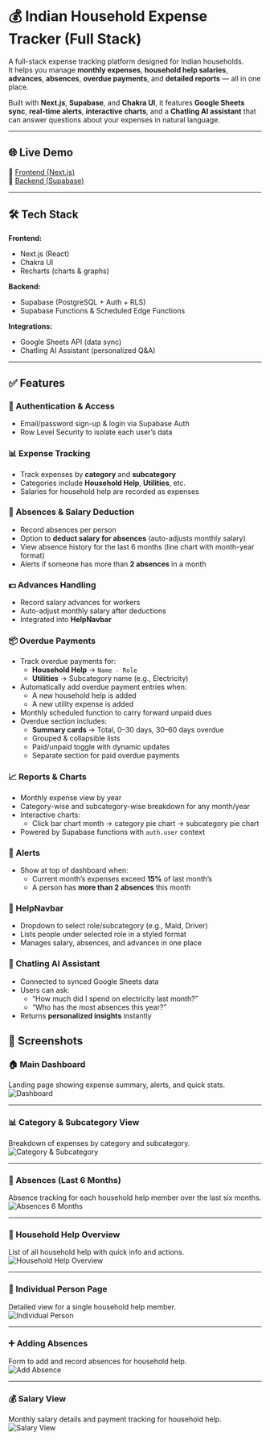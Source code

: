 # 💰 Indian Household Expense Tracker (Full Stack)

A full-stack expense tracking platform designed for Indian households.  
It helps you manage **monthly expenses**, **household help salaries**, **advances**, **absences**, **overdue payments**, and **detailed reports** — all in one place.  

Built with **Next.js**, **Supabase**, and **Chakra UI**, it features **Google Sheets sync**, **real-time alerts**, **interactive charts**, and a **Chatling AI assistant** that can answer questions about your expenses in natural language.  

---

## 🌐 Live Demo

🔗 [Frontend (Next.js)](https://your-expense-tracker.vercel.app/)  
🔗 [Backend (Supabase)](https://supabase.com)  

---

## 🛠️ Tech Stack

**Frontend:**
- Next.js (React)
- Chakra UI
- Recharts (charts & graphs)

**Backend:**
- Supabase (PostgreSQL + Auth + RLS)
- Supabase Functions & Scheduled Edge Functions

**Integrations:**
- Google Sheets API (data sync)
- Chatling AI Assistant (personalized Q&A)

---

## ✅ Features

### 👥 Authentication & Access
- Email/password sign-up & login via Supabase Auth
- Row Level Security to isolate each user’s data

### 📊 Expense Tracking
- Track expenses by **category** and **subcategory**
- Categories include **Household Help**, **Utilities**, etc.
- Salaries for household help are recorded as expenses

### 📅 Absences & Salary Deduction
- Record absences per person
- Option to **deduct salary for absences** (auto-adjusts monthly salary)
- View absence history for the last 6 months (line chart with month-year format)
- Alerts if someone has more than **2 absences** in a month

### 💵 Advances Handling
- Record salary advances for workers
- Auto-adjust monthly salary after deductions
- Integrated into **HelpNavbar**

### 📦 Overdue Payments
- Track overdue payments for:
  - **Household Help** → `Name - Role`
  - **Utilities** → Subcategory name (e.g., Electricity)
- Automatically add overdue payment entries when:
  - A new household help is added  
  - A new utility expense is added  
- Monthly scheduled function to carry forward unpaid dues
- Overdue section includes:
  - **Summary cards** → Total, 0–30 days, 30–60 days overdue
  - Grouped & collapsible lists
  - Paid/unpaid toggle with dynamic updates
  - Separate section for paid overdue payments

### 📈 Reports & Charts
- Monthly expense view by year
- Category-wise and subcategory-wise breakdown for any month/year
- Interactive charts:
  - Click bar chart month → category pie chart → subcategory pie chart
- Powered by Supabase functions with `auth.user` context

### 🚨 Alerts
- Show at top of dashboard when:
  - Current month’s expenses exceed **15%** of last month’s  
  - A person has **more than 2 absences** this month  

### 🧭 HelpNavbar
- Dropdown to select role/subcategory (e.g., Maid, Driver)
- Lists people under selected role in a styled format
- Manages salary, absences, and advances in one place

### 🤖 Chatling AI Assistant
- Connected to synced Google Sheets data
- Users can ask:
  - “How much did I spend on electricity last month?”
  - “Who has the most absences this year?”
- Returns **personalized insights** instantly


## 📸 Screenshots

### 🏠 Main Dashboard  
Landing page showing expense summary, alerts, and quick stats.  
![Dashboard](./dashboard.png.png)

---

### 📊 Category & Subcategory View  
Breakdown of expenses by category and subcategory.  
![Category & Subcategory](./pie.png.png)

---

### 📅 Absences (Last 6 Months)  
Absence tracking for each household help member over the last six months.  
![Absences 6 Months](./absencechart.png.png)

---

### 👥 Household Help Overview  
List of all household help with quick info and actions.  
![Household Help Overview](./overview.png.png)

---

### 🧍 Individual Person Page  
Detailed view for a single household help member.  
![Individual Person](./person.png.png)

---

### ➕ Adding Absences  
Form to add and record absences for household help.  
![Add Absence](./addabsence.png.png)

---

### 💰 Salary View  
Monthly salary details and payment tracking for household help.  
![Salary View](./salary.png.png)
